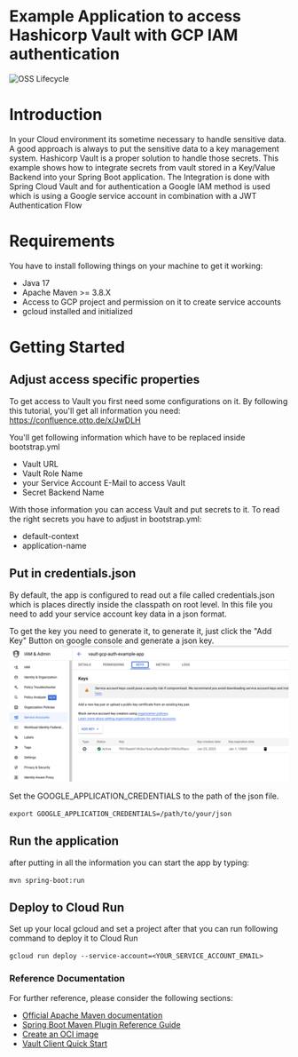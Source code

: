 # Example Application to access Hashicorp Vault with GCP IAM authentication
![OSS Lifecycle](https://img.shields.io/osslifecycle?file_url=https://img.shields.io/osslifecycle?file_url=https%3A%2F%2Fgithub.com%2Fotto-de%2Fis_vault_gcp_auth_example%2Fblob%2Fmain%2FOSSMETADATA)

# Introduction
In your Cloud environment its sometime necessary to handle sensitive data. A good approach is always to put the sensitive data to a key management system. 
Hashicorp Vault is a proper solution to handle those secrets.
This example shows how to integrate secrets from vault stored in a Key/Value Backend into your Spring Boot application.
The Integration is done with Spring Cloud Vault and for authentication a Google IAM method is used which is using a Google service account in combination with a JWT Authentication Flow


# Requirements

You have to install following things on your machine to get it working:

* Java 17 
* Apache Maven >= 3.8.X
* Access to GCP project and permission on it to create service accounts
* gcloud installed and initialized

# Getting Started

## Adjust access specific properties
To get access to Vault you first need some configurations on it. By following this tutorial, you'll get all information you need: https://confluence.otto.de/x/JwDLH

You'll get following information which have to be replaced inside bootstrap.yml

* Vault URL
* Vault Role Name
* your Service Account E-Mail to access Vault
* Secret Backend Name

With those information you can access Vault and put secrets to it. To read the right secrets you have to adjust in bootstrap.yml:
* default-context
* application-name

## Put in credentials.json
By default, the app is configured to read out a file called credentials.json which is places directly inside the classpath on root level.
In this file you need to add your service account key data in a json format.

To get the key you need to generate it, to generate it, just click the "Add Key" Button on google console and generate a json key.
![](docs/add_key.png)

Set the GOOGLE_APPLICATION_CREDENTIALS to the path of the json file.

`export GOOGLE_APPLICATION_CREDENTIALS=/path/to/your/json`

## Run the application
after putting in all the information you can start the app by typing:

`mvn spring-boot:run`

## Deploy to Cloud Run
Set up your local gcloud and set a project after that you can run following command to deploy it to Cloud Run

`gcloud run deploy --service-account=<YOUR_SERVICE_ACCOUNT_EMAIL>`

### Reference Documentation

For further reference, please consider the following sections:

* [Official Apache Maven documentation](https://maven.apache.org/guides/index.html)
* [Spring Boot Maven Plugin Reference Guide](https://docs.spring.io/spring-boot/docs/3.0.2/maven-plugin/reference/html/)
* [Create an OCI image](https://docs.spring.io/spring-boot/docs/3.0.2/maven-plugin/reference/html/#build-image)
* [Vault Client Quick Start](https://docs.spring.io/spring-cloud-vault/docs/current/reference/html/#client-side-usage)

